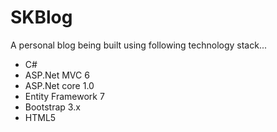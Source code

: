 # SKBlog
A personal blog being built using following technology stack...   
- C# 
- ASP.Net MVC 6 
- ASP.Net core 1.0 
- Entity Framework 7 
- Bootstrap 3.x
- HTML5
